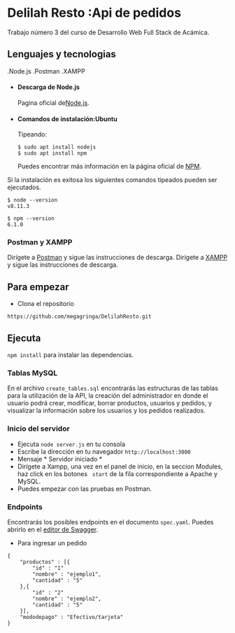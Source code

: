 # Delilah Resto :Api de pedidos
Trabajo número 3 del curso de Desarrollo Web Full Stack de Acámica. 

## Lenguajes y tecnologias 
.Node.js 
.Postman
.XAMPP

- #### Descarga de Node.js
  Pagina oficial de[Node.js](https://nodejs.org/).
  
- #### Comandos de instalación:Ubuntu

  Tipeando: 

      $ sudo apt install nodejs
      $ sudo apt install npm


  Puedes encontrar más información en la página oficial de [NPM](https://npmjs.org/).

Si la instalación es exitosa los siguientes comandos tipeados pueden ser ejecutados.

    $ node --version
    v8.11.3

    $ npm --version
    6.1.0

### Postman y XAMPP
Dirígete a [Postman](https://www.postman.com/downloads/) y sigue las instrucciones de descarga.
Dirígete a [XAMPP](https://www.apachefriends.org/es/index.html) y sigue las instrucciones de descarga.

## Para empezar 
- Clona el repositorio
```
https://github.com/megagringa/DelilahResto.git
```

## Ejecuta
``npm install`` para instalar las dependencias.

### Tablas MySQL
En el archivo ``create_tables.sql`` encontrarás las estructuras de las tablas para la utilización de la API, la creación del administrador en donde el usuario podrá crear, modificar, borrar productos, usuarios y pedidos, y visualizar la información sobre los usuarios y los pedidos realizados.

### Inicio del servidor
- Ejecuta ```node server.js``` en tu consola
- Escribe la dirección en tu navegador ```http://localhost:3000```
- Mensaje * Servidor iniciado *
- Dirígete a Xampp, una vez en el panel de inicio, en la seccion Modules, haz click en los botones ``` start``` de la   fila correspondiente a Apache y MySQL.
- Puedes empezar con las pruebas en Postman.

### Endpoints
Encontrarás los posibles endpoints en el documento ``spec.yaml``. Puedes abrirlo en el [editor de Swagger](https://editor.swagger.io/).

- Para ingresar un pedido

```
{
    "productos" : [{
        "id" : "1"
        "nombre" : "ejemplo1",
        "cantidad" : "5"
    },{
        "id" : "2"
        "nombre" : "ejemplo2",
        "cantidad" : "5"
    }],
    "mododepago" : "Efectivo/tarjeta"
}

```

